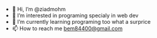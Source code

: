 - 👋 Hi, I’m @ziadmohm
- 👀 I’m interested in programing specialy in web dev 
- 🌱 I’m currently learning programing too what a surprice
- 📫 How to reach me bem84400@gmail.com

<!---
ziadmohm/ziadmohm is a ✨ special ✨ repository because its `README.md` (this file) appears on your GitHub profile.
You can click the Preview link to take a look at your changes.
--->
